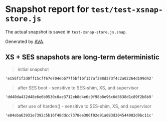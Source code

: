 # Snapshot report for `test/test-xsnap-store.js`

The actual snapshot is saved in `test-xsnap-store.js.snap`.

Generated by [AVA](https://avajs.dev).

## XS + SES snapshots are long-term deterministic

> initial snapshot

    'e156f1f2d0ff15cff67e704ebb77f5bf1bf137af288d273f4c2a02264d199d42'

> after SES boot - sensitive to SES-shim, XS, and supervisor

    'dd40da432d48e6e6b9530c8ae3712eb8d4e6c9f98b8e96c6d3638d1c89f2b8b9'

> after use of harden() - sensitive to SES-shim, XS, and supervisor

    'e84eba63931e7392c5b16f48ddcc7378ee300f02e91a083d204544902d9bc11c'
